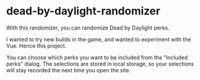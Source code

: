 # dead-by-daylight-randomizer
With this randomizer, you can randomize Dead by Daylight perks.

I wanted to try new builds in the game, and wanted to experiment with the Vue. Hence this project.

You can choose which perks you want to be included from the "Included perks" dialog. The selections are stored in local storage, so your selections will stay recorded the next time you open the site.